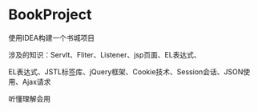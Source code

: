 # BookProject

使用IDEA构建一个书城项目

涉及的知识：Servlt、Fliter、Listener、jsp页面、EL表达式、

EL表达式、JSTL标签库、jQuery框架、Cookie技术、Session会话、JSON使用、Ajax请求

听懂理解会用
